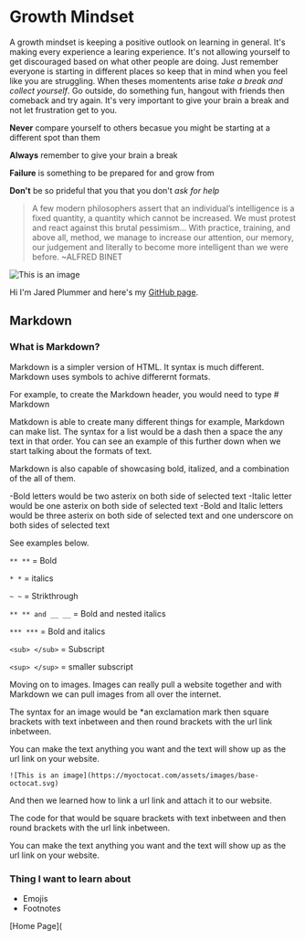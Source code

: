 # Growth Mindset

A growth mindset  is keeping a positive outlook on learning in general.
It's making every experience a learing experience. It's not allowing yourself to get 
discouraged based on what other people are doing. Just remember everyone is starting in different 
places so keep that in mind when you feel like you are struggling. When theses momentents arise 
*take a break and collect yourself*. Go outside, do something fun, hangout with friends then comeback and try again.
It's very important to give your brain a break and not let frustration get to you.

**Never** compare yourself to others becasue you might be starting at a different spot than them

**Always** remember to give your brain a break

**Failure** is something to be prepared for and grow from

**Don't** be so prideful that you that you don't *ask for help*

>A few modern philosophers assert that an individual’s intelligence is a fixed
quantity, a quantity which cannot be increased. We must protest and react
against this brutal pessimism... With practice, training, and above all,
method, we manage to increase our attention, our memory, our judgement
and literally to become more intelligent than we were before. ~ALFRED BINET

![This is an image](https://www.learningsciences.com/wp-content/uploads/2021/09/growth-mindset.jpg)


Hi I'm Jared Plummer and here's my [GitHub page](https://github.com/JaredPlummer5).

## Markdown

### What is Markdown?


Markdown is a simpler version of HTML. It syntax is much different. Markdown uses symbols to achive differernt formats.

For example, to create the Markdown header, you would need to type # Markdown

Matkdown is able to create many different things for example, Markdown can make list. The syntax for a list would be a dash then a space the any text in that order. You can see an example of this further down when we start talking about the formats of text.

Markdown is also capable of showcasing bold, italized, and a combination of the all of them.

-Bold letters would be two asterix on both side of selected text -Italic letter would be one asterix on both side of selected text -Bold and Italic letters would be three asterix on both side of selected text and one underscore on both sides of selected text

See examples below.

`** **` = Bold

`* *` = italics

`~ ~` = Strikthrough

`** ** and __ __` = Bold and nested italics

`*** ***` = Bold and italics

`<sub> </sub>` = Subscript

`<sup> </sup>` = smaller subscript


Moving on to images. Images can really pull a website together and with Markdown we can pull images from all over the internet.

The syntax for an image would be *an exclamation mark then square brackets with text inbetween and then round brackets with the url link inbetween.

You can make the text anything you want and the text will show up as the url link on your website.

`![This is an image](https://myoctocat.com/assets/images/base-octocat.svg)`

And then we learned how to link a url link and attach it to our website.

The code for that would be square brackets with text inbetween and then round brackets with the url link inbetween.

You can make the text anything you want and the text will show up as the url link on your website.


### Thing I want to learn about

- Emojis 
- Footnotes 


[Home Page](

